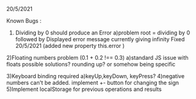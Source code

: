 20/5/2021

Known Bugs :

1) Dividing by 0 should produce an Error
a)problem root = dividing by 0
followed by Displayed error message
currently giving infinity
Fixed 20/5/2021
(added new property this.error )

2)Floating numbers problem (0.1 + 0.2 !== 0.3)
a)standard JS issue with floats
possible solutions?
rounding up?
or somehow being specific

3)Keyboard binding required
a)keyUp,keyDown, keyPress?
4)negative numbers can't be added. implement +- button for changing the sign
5)Implement localStorage for previous operations and results
